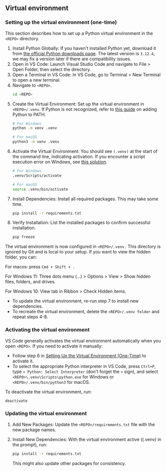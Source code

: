 ## Virtual environment

### Setting up the virtual environment (one-time)

This section describes how to set up a Python virtual environment in the `<REPO>` directory.

1. Install Python Globally: 
   If you haven't installed Python yet, download it from [the official Python downloads page](https://www.python.org/downloads/). The latest version is `3.12.4`, we may fix a version later if there are compatibility issues.
2. Open <REPO> in VS Code:
   Launch Visual Studio Code and navigate to File > Open Folder, then select the <REPO> directory.
3. Open a Terminal in VS Code: 
   In VS Code, go to Terminal > New Terminal to open a new terminal.
4. Navigate to `<REPO>`.
    ```sh
    cd <REPO>
    ```
5. Create the Virtual Environment: 
   Set up the virtual environment in `<REPO>/.venv`. If Python is not recognized, refer to [this guide](https://realpython.com/add-python-to-path/) on adding Python to PATH.
    ```sh
    # For Windows
    python -m venv .venv

    # For macOS
    python3 -m venv .venv
    ```
6. Activate the Virtual Environment: 
   You should see `(.venv)` at the start of the command line, indicating activation. If you encounter a script execution error on Windows, see [this solution](https://stackoverflow.com/a/4038991). 
    ```sh
    # For Windows
    .venv/Scripts/activate

    # For macOS
    source .venv/bin/activate
    ```
7.  Install Dependencies:
    Install all required packages. This may take some time.
    ```sh
    pip install -r requirements.txt
    ```
8.  Verify Installation:
    List the installed packages to confirm successful installation.
    ```sh
    pip freeze
    ```
The virtual environment is now configured in `<REPO>/.venv.` This directory is ignored by Git and is local to your setup. If you want to view the hidden folder, you can:

For macos: press `Cmd + Shift + .`

For Windows 11: Three dots menu (...) > Options > View > Show hidden files, folders, and drives.

For Windows 10: View tab in Ribbon > Check Hidden items.


* To update the virtual environment, re-run step 7 to install new dependencies.
* To recreate the virtual environment, delete the `<REPO>/.venv folder` and repeat steps 4-8.



### Activating the virtual environment

VS Code generally activates the virtual environment automatically when you open `<REPO>`. If you need to activate it manually:

* Follow step 6 in [Setting Up the Virtual Environment (One-Time)](#setting-up-the-virtual-environment-one-time) to activate it.
* To select the appropriate Python interpreter in VS Code, press `Ctrl+P`, type `> Python: Select Interpreter` (don't forget the `>` sign), and select `<REPO>\.venv\Scripts\python.exe` for Windows or `<REPO>/.venv/bin/python3` for macOS.

To deactivate the virtual environment, run:

```sh
deactivate
```



### Updating the virtual environment

1. Add New Packages:
   Update the `<REPO>/requirements.txt` file with the new package names.
2. Install New Dependencies:
   With the virtual environment active ((.venv) in the prompt), run:

    ```sh
    pip install -r requirements.txt
    ```
    This might also update other packages for consistency.
